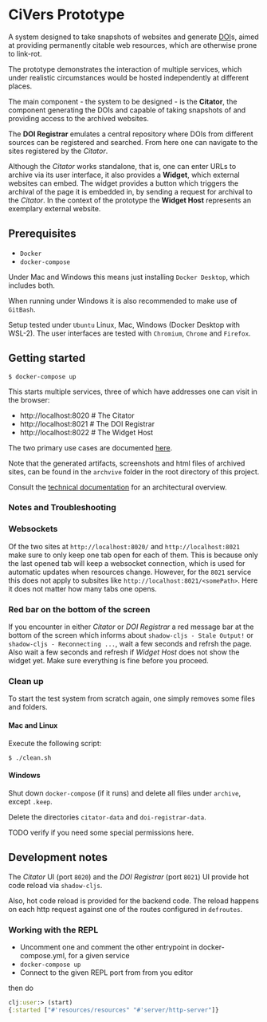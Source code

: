 # CiVers Prototype
 
A system designed to take snapshots of websites and
generate [DOI](https://en.wikipedia.org/wiki/Digital_object_identifier)s,
aimed at providing permanently citable web resources, which are otherwise
prone to link-rot.
 
The prototype demonstrates the interaction of multiple services, which under
realistic circumstances would be hosted independently at different places.

The main component - the system to be designed - is the **Citator**, the component
generating the DOIs and capable of taking snapshots of 
and providing access to the archived websites.

The **DOI Registrar** emulates a central repository where DOIs from different sources
can be registered and searched. From here one can navigate to the sites registered by the *Citator*.

Although the *Citator* works standalone, that is, one can enter URLs to archive via its user interface, 
it also provides a **Widget**, which external websites can embed. The widget provides a 
button which triggers the archival of the page it is embedded in, by sending a request for archival to the *Citator*. 
In the context of the prototype the **Widget Host** represents an exemplary external website.

## Prerequisites 

- `Docker`
- `docker-compose`

Under Mac and Windows this means just installing `Docker Desktop`, which includes both.

When running under Windows it is also recommended to make use of `GitBash`.

Setup tested under `Ubuntu` Linux, Mac, Windows (Docker Desktop with WSL-2). 
The user interfaces are tested with `Chromium`, `Chrome` and `Firefox`.

## Getting started

    $ docker-compose up

This starts multiple services, three of which have addresses 
one can visit in the browser:

- http://localhost:8020 # The Citator
- http://localhost:8021 # The DOI Registrar
- http://localhost:8022 # The Widget Host

The two primary use cases are documented [here](./docs/README.md).

Note that the generated artifacts, screenshots and html files of archived sites, can be found in the `archvive` folder
in the root directory of this project.

Consult the [technical documentation](./docs/README_TECHNICAL.md) for an architectural overview.

### Notes and Troubleshooting

### Websockets

Of the two sites at `http://localhost:8020/` and `http://localhost:8021` make sure to only keep one tab open for each of them.
This is because only the last opened tab will keep a websocket connection, which is used for automatic updates when resources change.
However, for the `8021` service this does not apply to subsites like `http://localhost:8021/<somePath>`. Here it does not matter how many tabs one opens.

### Red bar on the bottom of the screen

If you encounter in either *Citator* or *DOI Registrar* a red message bar at the bottom of the screen which 
informs about `shadow-cljs - Stale Output!` or `shadow-cljs - Reconnecting ...`, wait a few seconds and refrsh the page. Also wait a few seconds and refresh
if *Widget Host* does not show the widget yet. Make sure everything is fine before you proceed.

### Clean up

To start the test system from scratch again, 
one simply removes some files and folders.

#### Mac and Linux

Execute the following script:

    $ ./clean.sh

#### Windows

Shut down `docker-compose` (if it runs) and
delete all files under `archive`, except `.keep`. 

Delete the directories `citator-data`
and `doi-registrar-data`.

TODO verify if you need some special permissions here.

## Development notes

The *Citator* UI (port `8020`) and the *DOI Registrar* (port `8021`) UI
provide hot code reload via `shadow-cljs`. 

Also, hot code reload is provided for the backend code. The reload happens
on each http request against one of the routes configured in `defroutes`.

### Working with the REPL

- Uncomment one and comment the other entrypoint in docker-compose.yml, for a given service
- `docker-compose up`
- Connect to the given REPL port from from you editor 

then do

```clojure
clj:user:> (start)
{:started ["#'resources/resources" "#'server/http-server"]}
```
